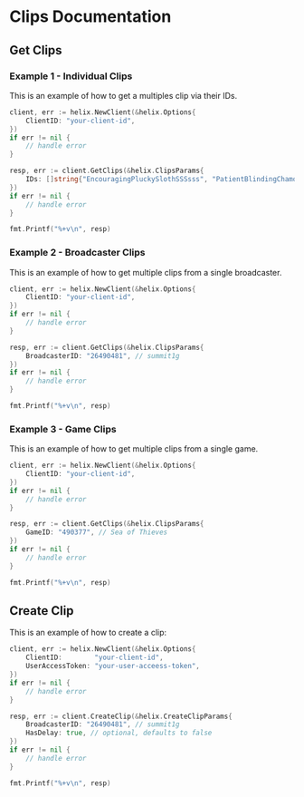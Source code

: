 # Clips Documentation

## Get Clips

### Example 1 - Individual Clips

This is an example of how to get a multiples clip via their IDs.

```go
client, err := helix.NewClient(&helix.Options{
    ClientID: "your-client-id",
})
if err != nil {
    // handle error
}

resp, err := client.GetClips(&helix.ClipsParams{
    IDs: []string{"EncouragingPluckySlothSSSsss", "PatientBlindingChamoisSmoocherZ"},
})
if err != nil {
    // handle error
}

fmt.Printf("%+v\n", resp)
```

### Example 2 - Broadcaster Clips

This is an example of how to get multiple clips from a single broadcaster.

```go
client, err := helix.NewClient(&helix.Options{
    ClientID: "your-client-id",
})
if err != nil {
    // handle error
}

resp, err := client.GetClips(&helix.ClipsParams{
    BroadcasterID: "26490481", // summit1g
})
if err != nil {
    // handle error
}

fmt.Printf("%+v\n", resp)
```

### Example 3 - Game Clips

This is an example of how to get multiple clips from a single game.

```go
client, err := helix.NewClient(&helix.Options{
    ClientID: "your-client-id",
})
if err != nil {
    // handle error
}

resp, err := client.GetClips(&helix.ClipsParams{
    GameID: "490377", // Sea of Thieves
})
if err != nil {
    // handle error
}

fmt.Printf("%+v\n", resp)
```

## Create Clip

This is an example of how to create a clip:

```go
client, err := helix.NewClient(&helix.Options{
    ClientID:        "your-client-id",
    UserAccessToken: "your-user-acceess-token",
})
if err != nil {
    // handle error
}

resp, err := client.CreateClip(&helix.CreateClipParams{
    BroadcasterID: "26490481", // summit1g
    HasDelay: true, // optional, defaults to false
})
if err != nil {
    // handle error
}

fmt.Printf("%+v\n", resp)
```
